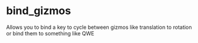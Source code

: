 # bind_gizmos
Allows you to bind a key to cycle between gizmos like translation to rotation or bind them to something like QWE
